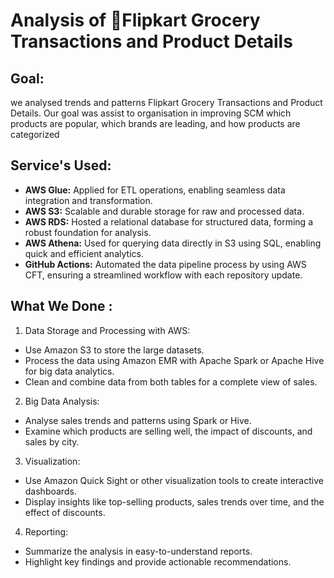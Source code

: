 # Analysis of 🛒Flipkart Grocery Transactions and Product Details 
## Goal: 
we analysed trends and patterns Flipkart Grocery Transactions and Product Details. Our goal was assist to organisation in improving SCM which products are popular, which brands are leading, and how products are categorized

## Service's Used:
- **AWS Glue:** Applied for ETL operations, enabling seamless data integration and transformation.
- **AWS S3:** Scalable and durable storage for raw and processed data.
- **AWS RDS:** Hosted a relational database for structured data, forming a robust foundation for analysis.
- **AWS Athena:** Used for querying data directly in S3 using SQL, enabling quick and efficient analytics.
- **GitHub Actions:** Automated the data pipeline process by using AWS CFT, ensuring a streamlined workflow with each repository update.


## What We Done :
1.	Data Storage and Processing with AWS:
-	Use Amazon S3 to store the large datasets.
-	Process the data using Amazon EMR with Apache Spark or Apache Hive for big data analytics.
-	Clean and combine data from both tables for a complete view of sales.
2.	Big Data Analysis:
-	Analyse sales trends and patterns using Spark or Hive.
-	Examine which products are selling well, the impact of discounts, and sales by city.
3.	Visualization:
-	Use Amazon Quick Sight or other visualization tools to create interactive dashboards.
-	Display insights like top-selling products, sales trends over time, and the effect of discounts.
4.	Reporting:
-	Summarize the analysis in easy-to-understand reports.
-	Highlight key findings and provide actionable recommendations.








